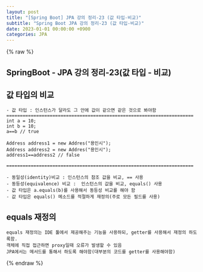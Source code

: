 ```yaml
---
layout: post
title: "[Spring Boot] JPA 강의 정리-23 (값 타입-비교)"
subtitle: "Spring Boot JPA 강의 정리-23 (값 타입-비교)"
date: 2023-01-01 00:00:00 +0900
categories: JPA
---
```

{% raw %}
## SpringBoot - JPA 강의 정리-23(값 타입 - 비교)  
  
## 값 타입의 비교  
	- 값 타입 : 인스턴스가 달라도 그 안에 값이 같으면 같은 것으로 봐야함  
	=====================================================================  
	int a = 10;  
	int b = 10;  
	a==b // true  
  
	Address address1 = new Addres("용인시");  
	Address address2 = new Addres("용인시");  
	address1==address2 // false  
  
	=====================================================================  
  
	- 동일성(identity)비교 : 인스턴스의 참조 값을 비교, == 사용  
	- 동등성(equivalence) 비교 :  인스턴스의 값을 비교, equals() 사용  
	- 값 타입은 a.equals(b)를 사용해서 동등성 비교를 해야 함  
	- 값 타입은 equals() 메소드를 적절하게 재정의(주로 모든 필드를 사용)  
  
## equals 재정의  
	equals 재정의는 IDE 툴에서 제공해주는 기능을 사용하되, getter를 사용해서 재정의 하도록함.  
	객체에 직접 접근하면 proxy일때 오류가 발생할 수 있음  
	JPA에서는 메서드를 통해서 하도록 해야함(대부분의 코드를 getter를 사용해야함)  

{% endraw %}

